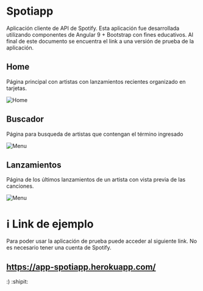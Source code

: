 # Spotiapp

Aplicación cliente de API de Spotify. Esta aplicación fue desarrollada utilizando componentes de Angular 9 + Bootstrap con fines educativos.
Al final de este documento se encuentra el link a una versión de prueba de la aplicación.

## Home

Página principal con artistas con lanzamientos recientes organizado en tarjetas.

![Home](https://firebasestorage.googleapis.com/v0/b/web-apps---practica.appspot.com/o/spotiapp1.png?alt=media&token=8f0c0bcc-eecc-4928-b6f0-4d37ce48c7eb "Home")

## Buscador

Página para busqueda de artistas que contengan el término ingresado

![Menu](https://firebasestorage.googleapis.com/v0/b/web-apps---practica.appspot.com/o/spotiapp2.png?alt=media&token=53b2e6d8-e947-4346-bfa8-51b16e7fd6d1 "Buscador")

## Lanzamientos

Página de los últimos lanzamientos de un artista con vista previa de las canciones.

![Menu](https://firebasestorage.googleapis.com/v0/b/web-apps---practica.appspot.com/o/spotiapp3.png?alt=media&token=fdaa35c0-0c11-456c-b478-dbacd21df13f "Lanzamientos")

# :information_source: Link de ejemplo

Para poder usar la aplicación de prueba puede acceder al siguiente link. No es necesario tener una cuenta de Spotify.

## https://app-spotiapp.herokuapp.com/

:) :shipit:

